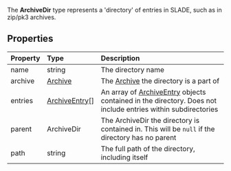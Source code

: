 The **ArchiveDir** type represents a 'directory' of entries in SLADE, such as in zip/pk3 archives.

## Properties

| Property | Type | Description |
|:---------|:-----|:------------|
<prop>name</prop> | <type>string</type> | The directory name
<prop>archive</prop> | <type>[Archive](Archive.md)</type> | The <type>[Archive](Archive.md)</type> the directory is a part of
<prop>entries</prop> | <type>[ArchiveEntry](ArchiveEntry.md)\[\]</type> | An array of <type>[ArchiveEntry](ArchiveEntry.md)</type> objects contained in the directory. Does not include entries within subdirectories
<prop>parent</prop> | <type>ArchiveDir</type> | The <type>ArchiveDir</type> the directory is contained in. This will be `null` if the directory has no parent
<prop>path</prop> | <type>string</type> | The full path of the directory, including itself
